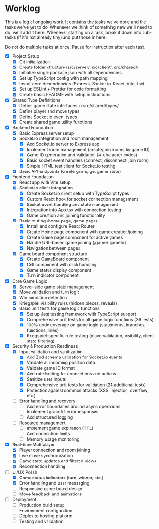 # Worklog

This is a log of ongoing work. It contains the tasks we've done and the tasks we've yet to do. Whenever we think of something new we'll need to do, we'll add it here. Whenever starting on a task, break it down into sub-tasks (if it's not already tiny) and put those in here.

Do _not_ do multiple tasks at once. Pause for instruction after each task.

- [x] Project Setup
  - [x] Git initialization
  - [x] Create folder structure (src/server/, src/client/, src/shared/)
  - [x] Initialize single package.json with all dependencies
  - [x] Set up TypeScript config with path mapping
  - [x] Install core dependencies (Express, Socket.io, React, Vite, tsx)
  - [x] Set up ESLint + Prettier for code formatting
  - [x] Create basic README with setup instructions
- [x] Shared Type Definitions
  - [x] Define game state interfaces in src/shared/types/
  - [x] Define player and move types
  - [x] Define Socket.io event types
  - [x] Create shared game utility functions
- [x] Backend Foundation
  - [x] Basic Express server setup
  - [x] Socket.io integration and room management
    - [x] Add Socket.io server to Express app
    - [x] Implement room management (create/join rooms by game ID)
    - [x] Game ID generation and validation (4-character codes)
    - [x] Basic socket event handlers (connect, disconnect, join room)
    - [x] Simple HTML test client for Socket.io testing
  - [x] Basic API endpoints (create game, get game state)
- [x] Frontend Foundation
  - [x] React app with Vite setup
  - [x] Socket.io client integration
    - [x] Create Socket.io client setup with TypeScript types
    - [x] Custom React hook for socket connection management
    - [x] Socket event handling and state management
    - [x] Integration into App.tsx with connection testing
    - [x] Game creation and joining functionality
  - [x] Basic routing (home page, game page)
    - [x] Install and configure React Router
    - [x] Create Home page component with game creation/joining
    - [x] Create Game page component for active games
    - [x] Handle URL-based game joining (/game/:gameId)
    - [x] Navigation between pages
  - [x] Game board component structure
    - [x] Create GameBoard component
    - [x] Cell component with click handling
    - [x] Game status display component
    - [x] Turn indicator component
- [x] Core Game Logic
  - [x] Server-side game state management
  - [x] Move validation and turn logic
  - [x] Win condition detection
  - [x] Kriegspiel visibility rules (hidden pieces, reveals)
  - [x] Basic unit tests for game logic functions
    - [x] Set up Jest testing framework with TypeScript support
    - [x] Comprehensive unit tests for all game logic functions (36 tests)
    - [x] 100% code coverage on game logic (statements, branches, functions, lines)
    - [x] Kriegspiel-specific rule testing (move validation, visibility, client state filtering)
- [x] Security & Production Readiness
  - [x] Input validation and sanitization
    - [x] Add Zod schema validation for Socket.io events
    - [x] Validate all incoming position data
    - [x] Validate game ID format
    - [x] Add rate limiting for connections and actions
    - [x] Sanitize user inputs
    - [x] Comprehensive unit tests for validation (24 additional tests)
    - [x] Protection against common attacks (XSS, injection, overflow, etc.)
  - [ ] Error handling and recovery
    - [ ] Add error boundaries around async operations
    - [ ] Implement graceful error responses
    - [ ] Add structured logging
  - [ ] Resource management
    - [ ] Implement game expiration (TTL)
    - [ ] Add connection limits
    - [ ] Memory usage monitoring
- [x] Real-time Multiplayer
  - [x] Player connection and room joining
  - [x] Live move synchronization
  - [x] Game state updates and filtered views
  - [x] Reconnection handling
- [ ] UI/UX Polish
  - [x] Game status indicators (turn, winner, etc.)
  - [x] Error handling and user messaging
  - [ ] Responsive game board design
  - [ ] Move feedback and animations
- [ ] Deployment
  - [ ] Production build setup
  - [ ] Environment configuration
  - [ ] Deploy to hosting platform
  - [ ] Testing and validation
